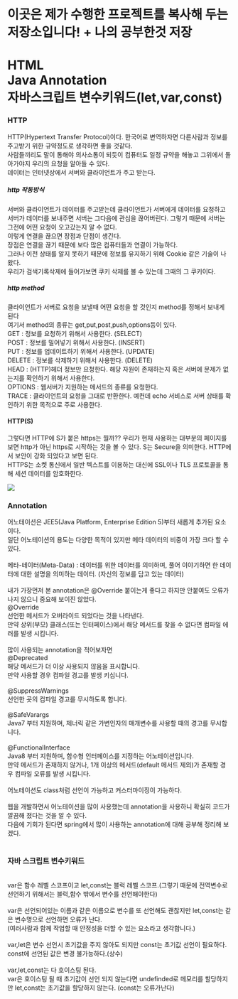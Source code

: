 # 이곳은 제가 수행한 프로젝트를 복사해 두는 저장소입니다! + 나의 공부한것 저장

<h1>HTML<br>Java Annotation<br> 자바스크립트 변수키워드(let,var,const)<br></h1>

### HTTP
HTTP(Hypertext Transfer Protocol)이다. 한국어로 변역하자면 다른사람과 정보를 주고받기 위한 규약정도로 생각하면 좋을 것같다.<br>
사람들끼리도 말이 통해야 의사소통이 되듯이 컴퓨터도 일정 규약을 해놓고 그위에서 돌아가야지 우리의 요청을 알아들 수 있다.<br>
데이터는 인터넷상에서 서버와 클라이언트가 주고 받는다.
  
<h5>http 작동방식</h5>
서버와 클라이언트가 데이터를 주고받는데 클라이언트가 서버에게 데이터를 요청하고 서버가 데이터를 보내주면 서버는 그다음에 관심을 끊어버린다. 그렇기 때문에 서버는 그전에 어떤 요청이 오고갔는지 알 수 없다.<br>이렇게 연결을 끊으면 장점과 단점이 생긴다. <br>
장점은 연결을 끊기 때문에 보다 많은 컴퓨터들과 연결이 가능하다.<br>
그러나 이전 상태를 알지 못하기 때문에 정보를 유지하기 위해 Cookie 같은 기술이 나왔다.<br>
우리가 검색기록삭제에 들어가보면 쿠키 삭제를 볼 수 있는데 그때의 그 쿠키이다.<br>

<h5>http method</h5>
클라이언트가 서버로 요청을 보낼때 어떤 요청을 할 것인지 method를 정해서 보내게 된다<br>
여기서 method의 종류는 get,put,post,push,options등이 있다.<br>
GET : 정보를 요청하기 위해서 사용한다. (SELECT)<br>
POST : 정보를 밀어넣기 위해서 사용한다. (INSERT)<br>
PUT : 정보를 업데이트하기 위해서 사용한다. (UPDATE)<br>
DELETE : 정보를 삭제하기 위해서 사용한다. (DELETE)<br>
HEAD : (HTTP)헤더 정보만 요청한다. 해당 자원이 존재하는지 혹은 서버에 문제가 없는지를 확인하기 위해서 사용한다.<br>
OPTIONS : 웹서버가 지원하는 메서드의 종류를 요청한다.<br>
TRACE : 클라이언트의 요청을 그대로 반환한다. 예컨데 echo 서비스로 서버 상태를 확인하기 위한 목적으로 주로 사용한다.<br>

#### HTTP(S)

그렇다면 HTTP에 S가 붙은 https는 뭘까?? 우리가 현재 사용하는 대부분의 페이지를 보면 http가 아닌 https로 시작하는 것을 볼 수 있다. S는 Secure을 의미한다. HTTP에서 보안이 강화 되었다고 보면 된다.<BR>
HTTPS는 소켓 통신에서 일반 텍스트를 이용하는 대신에 SSL이나 TLS 프로토콜을 통해 세션 데이터를 암호화한다.
<BR>

<img src="https://www.boostcourse.org/web316/lecture/254256/?isDesc=false#">



<h3>Annotation</h3>
어노테이션은 JEE5(Java Platform, Enterprise Edition 5)부터 새롭게 추가된 요소이다.<br>
일단 어노테이션의 용도는 다양한 목적이 있지만 메타 데이터의 비중이 가장 크다 할 수 있다.<br>
<br>
메타-테이터(Meta-Data) : 데이터를 위한 데이터를 의미하며, 풀어 이야기하면 한 데이터에 대한 설명을 의미하는 데이터. (자신의 정보를 담고 있는 데이터)<br>
<br>
내가 가장먼저 본 annotation은 @Override 붙이는게 좋다고 하지만 안붙여도 오류가 나지 않으니 중요해 보이진 않았다.<br>
@Override<br>
선언한 메서드가 오버라이드 되었다는 것을 나타낸다.<br>
만약 상위(부모) 클래스(또는 인터페이스)에서 해당 메서드를 찾을 수 없다면 컴파일 에러를 발생 시킵니다.<br>
<br>
많이 사용되는 annotation을 적어보자면<br>
@Deprecated<br>
해당 메서드가 더 이상 사용되지 않음을 표시합니다.<br>
만약 사용할 경우 컴파일 경고를 발생 키십니다.<br>
<br>
@SuppressWarnings<br>
선언한 곳의 컴파일 경고를 무시하도록 합니다.<br>
<br>
@SafeVarargs<br>
Java7 부터 지원하며, 제너릭 같은 가변인자의 매개변수를 사용할 때의 경고를 무시합니다.<br>
<br>
@FunctionalInterface<br>
Java8 부터 지원하며, 함수형 인터페이스를 지정하는 어노테이션입니다.<br>
만약 메서드가 존재하지 않거나, 1개 이상의 메서드(default 메서드 제외)가 존재할 경우 컴파일 오류를 발생 시킵니다.<br>
<br>
어노테이션도 class처럼 선언이 가능하고 커스터마이징이 가능하다.<br>
<br>
웹을 개발하면서 어노테이션을 많이 사용했는데 annotation을 사용하니 확실히 코드가 깔끔해 졌다는 것을 알 수 있다.<br>
다음에 기회가 된다면 spring에서 많이 사용하는 annotation에 대해 공부해 정리해 보겠다.<br>
<br>
<h3>자바 스크립트 변수키워드</h3><br>
var은 함수 레벨 스코프이고 let,const는 블럭 레벨 스코프.(그렇기 때문에 전역변수로 선언하기 위해서는 블럭,함수 밖에서 변수를 선언해야한다)<br>
<br>
var은 선언되어있는 이름과 같은 이름으로 변수를 또 선언해도 괜찮지만 let,const는 같은 변수명으로 선언하면 오류가 난다.<br>(여러사람과 함께 작업할 때 안정성을 더할 수 있는 요소라고 생각합니다.)<br>
<br>
var,let은 변수 선언시 초기값을 주지 않아도 되지만 const는 초기값 선언이 필요하다.<br>
const에 선언된 값은 변경 불가능하다.(상수)<br>
<br>
var,let,const는 다 호이스팅 된다.<br>
var은 호이스팅 될 때 초기값이 선언 되지 않는다면 undefinded로 메모리를 할당하지만 let,const는 초기값을 할당하지 않는다. (const는 오류가난다)<br>

